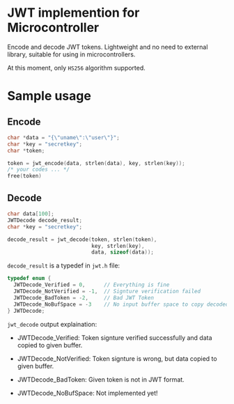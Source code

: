 # JWT implemention for Microcontroller
Encode and decode JWT tokens. Lightweight and no need to external library,
suitable for using in microcontrollers.

At this moment, only `HS256` algorithm supported.

# Sample usage

## Encode
```c
char *data = "{\"uname\":\"user\"}";
char *key = "secretkey";
char *token;

token = jwt_encode(data, strlen(data), key, strlen(key));
/* your codes ... */
free(token)
```

## Decode
```c
char data[100];
JWTDecode decode_result;
char *key = "secretkey";

decode_result = jwt_decode(token, strlen(token),
                           key, strlen(key),
                           data, sizeof(data));
```

`decode_result` is a typedef in `jwt.h` file:

```c
typedef enum {
  JWTDecode_Verified = 0,      // Everything is fine
  JWTDecode_NotVerified = -1,  // Signture verification failed
  JWTDecode_BadToken = -2,     // Bad JWT Token
  JWTDecode_NoBufSpace = -3    // No input buffer space to copy decoded payload
} JWTDecode;
```

`jwt_decode` output explaination:

* JWTDecode_Verified:
Token signture verified successfully and data copied to given buffer.

* JWTDecode_NotVerified:
Token signture is wrong, but data copied to given buffer.

* JWTDecode_BadToken:
Given token is not in JWT format.

* JWTDecode_NoBufSpace:
Not implemented yet!
